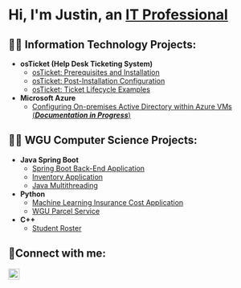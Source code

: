 <h1>Hi, I'm Justin, an <a href="https://linkedin.com/in/justin-golay-50361b56">IT Professional</a></h1>

<h2>👨‍💻 Information Technology Projects:</h2>

- <b>osTicket (Help Desk Ticketing System)</b>
  - [osTicket: Prerequisites and Installation](https://github.com/golayjustin/osticket-prereqs)
  - [osTicket: Post-Installation Configuration](https://github.com/golayjustin/post-install-config)
  - [osTicket: Ticket Lifecycle Examples](https://github.com/golayjustin/ticket-lifecycle)
- <b>Microsoft Azure</b>
  - [Configuring On-premises Active Directory within Azure VMs (***Documentation in Progress***)](https://github.com/golayjustin/configure-ad)
 

 
<h2>👨‍💻 WGU Computer Science Projects:</h2>

- <b>Java Spring Boot</b>
  - [Spring Boot Back-End Application](https://github.com/golayjustin/spring-boot-back-end/tree/main)
  - [Inventory Application](https://github.com/golayjustin/inventory-application/tree/main)
  - [Java Multithreading](https://github.com/golayjustin/java-multithreading/tree/main)
- <b>Python</b>
  - [Machine Learning Insurance Cost Application](https://github.com/golayjustin/machine-learning-insurance-cost)
  - [WGU Parcel Service](https://github.com/golayjustin/wgu-parcel-service)
- <b>C++</b>
  - [Student Roster](https://github.com/golayjustin/student-roster)


<h2>🤳Connect with me:</h2>






[<img align="left" alt="Justin | LinkedIn" width="22px" src="https://cdn.jsdelivr.net/npm/simple-icons@v3/icons/linkedin.svg" />][linkedin]


[linkedin]: https://linkedin.com/in/justin-golay-50361b56

